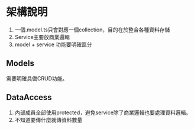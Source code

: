 # 架構說明

1. 一個.model.ts只會對應一個collection，目的在於整合各種資料存儲
2. Service主要放商業邏輯
3. model + service 功能要明確區分

## Models

需要明確具備CRUD功能。

## DataAccess

1. 內部成員全部使用protected，避免service除了商業邏輯也要處理資料邏輯。
2. 不知道要傳什麼就傳資料數量